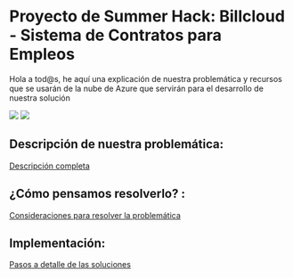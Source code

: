 # Proyecto de Summer Hack: Billcloud - Sistema de Contratos para Empleos

Hola a tod@s, he aquí una explicación de nuestra problemática y recursos que se usarán de la nube de Azure que servirán para el desarrollo de nuestra solución


 ![](https://encrypted-tbn0.gstatic.com/images?q=tbn:ANd9GcQNOt2Tly7ADr00ITRWZZbW4MNPYvm7lAXH1g0j_QittEB98kYrjSe-n4mIk_pvV6lJ0-Y&usqp=CAU)      ![](https://raw.githubusercontent.com/josejesusguzman/acordeon-az900-innovaccion/summer-camp/res/images/badge-eje.png) 

## Descripción de nuestra problemática:
     
[Descripción completa](https://github.com/JohnNadja/ProyectoHackathon-SCE/blob/main/Descripci%C3%B3n%20completa%20de%20problem%C3%A1tica.md)


## ¿Cómo pensamos resolverlo? :

[Consideraciones para resolver la problemática](https://github.com/JohnNadja/ProyectoHackathon-SCE/blob/main/Consideraciones%20para%20resolver%20la%20problem%C3%A1tica.md)


## Implementación:

[Pasos a detalle de las soluciones](https://github.com/JohnNadja/ProyectoHackathon-SCE/blob/main/Consideraciones%20para%20resolver%20la%20problem%C3%A1tica.md)
